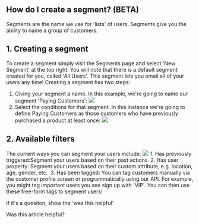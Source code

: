 
  
## How do I create a segment? (BETA)
    
Segments are the name we use for 'lists' of users. Segments give you the ability to name a group of customers.
## 1. Creating a segment
To create a segment simply visit the Segments page and select 'New Segment' at the top right.
You will note that there is a default segment created for you, called 'All Users'. This segment lets you email all of your users any time!
Creating a segment has two steps:
1. Giving your segment a name. In this example, we're going to name our segment 'Paying Customers':
![](https://s3.amazonaws.com/helpjuice_production/uploads/upload/image/742/1071/Screen_Shot_2013-04-18_at_11.16.40_AM.png)
2. Select the conditions for that segment. In this instance we're going to define Paying Customers as those customers who have previously purchased a product at least once:
![](https://s3.amazonaws.com/helpjuice_production/uploads/upload/image/742/1072/Screen_Shot_2013-04-18_at_11.17.09_AM.png)
## 2. Available filters
The current ways you can segment your users include:
![](https://s3.amazonaws.com/helpjuice_production/uploads/upload/image/742/1073/Screen_Shot_2013-04-18_at_11.18.39_AM.png)
1. 
Has previously triggered:Segment your users based on their past actions.
2. 
Has user property: Segment your users based on their custom attribute, e.g. location, age, gender, etc. 
3. 
Has been tagged: You can tag customers manually via the customer profile screen or programmatically using our API. For example, you might tag important users you see sign up with 'VIP'. You can then use these free-form tags to segment users!
         
        
          
If it's a quesiton, show the 'was this helpful'
            
Was this article helpful? 
                
                
